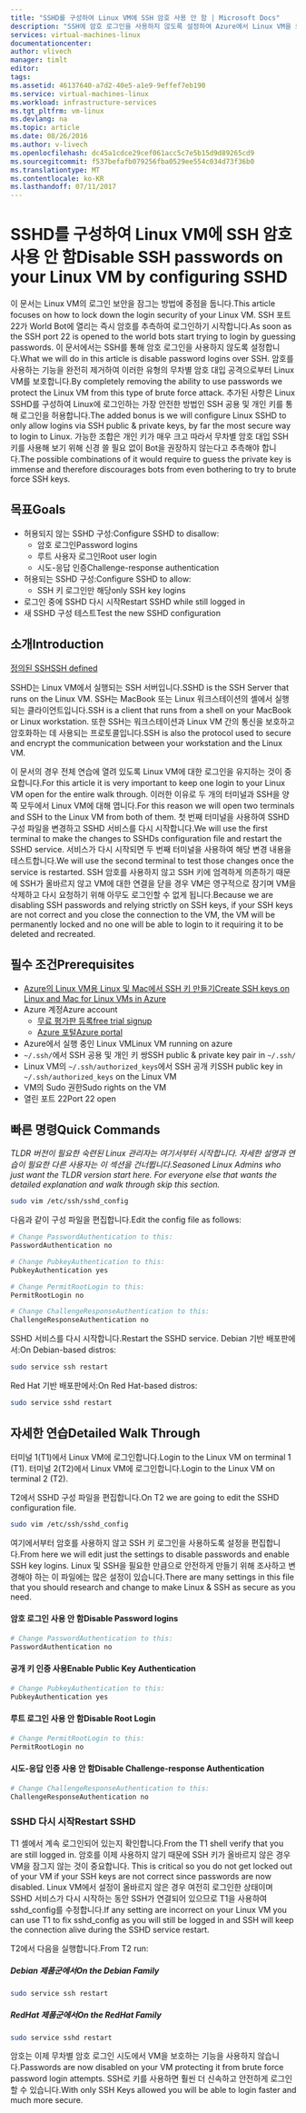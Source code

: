 ```yaml
---
title: "SSHD를 구성하여 Linux VM에 SSH 암호 사용 안 함 | Microsoft Docs"
description: "SSH에 암호 로그인을 사용하지 않도록 설정하여 Azure에서 Linux VM을 보호합니다."
services: virtual-machines-linux
documentationcenter: 
author: vlivech
manager: timlt
editor: 
tags: 
ms.assetid: 46137640-a7d2-40e5-a1e9-9effef7eb190
ms.service: virtual-machines-linux
ms.workload: infrastructure-services
ms.tgt_pltfrm: vm-linux
ms.devlang: na
ms.topic: article
ms.date: 08/26/2016
ms.author: v-livech
ms.openlocfilehash: dc45a1cdce29cef061acc5c7e5b15d9d89265cd9
ms.sourcegitcommit: f537befafb079256fba0529ee554c034d73f36b0
ms.translationtype: MT
ms.contentlocale: ko-KR
ms.lasthandoff: 07/11/2017
---
```

# <a name="disable-ssh-passwords-on-your-linux-vm-by-configuring-sshd"></a><span data-ttu-id="fbf58-103">SSHD를 구성하여 Linux VM에 SSH 암호 사용 안 함</span><span class="sxs-lookup"><span data-stu-id="fbf58-103">Disable SSH passwords on your Linux VM by configuring SSHD</span></span>
<span data-ttu-id="fbf58-104">이 문서는 Linux VM의 로그인 보안을 잠그는 방법에 중점을 둡니다.</span><span class="sxs-lookup"><span data-stu-id="fbf58-104">This article focuses on how to lock down the login security of your Linux VM.</span></span>  <span data-ttu-id="fbf58-105">SSH 포트 22가 World Bot에 열리는 즉시 암호를 추측하여 로그인하기 시작합니다.</span><span class="sxs-lookup"><span data-stu-id="fbf58-105">As soon as the SSH port 22 is opened to the world bots start trying to login by guessing passwords.</span></span>  <span data-ttu-id="fbf58-106">이 문서에서는 SSH를 통해 암호 로그인을 사용하지 않도록 설정합니다.</span><span class="sxs-lookup"><span data-stu-id="fbf58-106">What we will do in this article is disable password logins over SSH.</span></span>  <span data-ttu-id="fbf58-107">암호를 사용하는 기능을 완전히 제거하여 이러한 유형의 무차별 암호 대입 공격으로부터 Linux VM를 보호합니다.</span><span class="sxs-lookup"><span data-stu-id="fbf58-107">By completely removing the ability to use passwords we protect the Linux VM from this type of brute force attack.</span></span>  <span data-ttu-id="fbf58-108">추가된 사항은 Linux SSHD를 구성하여 Linux에 로그인하는 가장 안전한 방법인 SSH 공용 및 개인 키를 통해 로그인을 허용합니다.</span><span class="sxs-lookup"><span data-stu-id="fbf58-108">The added bonus is we will configure Linux SSHD to only allow logins via SSH public & private keys, by far the most secure way to login to Linux.</span></span>  <span data-ttu-id="fbf58-109">가능한 조합은 개인 키가 매우 크고 따라서 무차별 암호 대입 SSH 키를 사용해 보기 위해 신경 쓸 필요 없이 Bot을 권장하지 않는다고 추측해야 합니다.</span><span class="sxs-lookup"><span data-stu-id="fbf58-109">The possible combinations of it would require to guess the private key is immense and therefore discourages bots from even bothering to try to brute force SSH keys.</span></span>

## <a name="goals"></a><span data-ttu-id="fbf58-110">목표</span><span class="sxs-lookup"><span data-stu-id="fbf58-110">Goals</span></span>
* <span data-ttu-id="fbf58-111">허용되지 않는 SSHD 구성:</span><span class="sxs-lookup"><span data-stu-id="fbf58-111">Configure SSHD to disallow:</span></span>
  * <span data-ttu-id="fbf58-112">암호 로그인</span><span class="sxs-lookup"><span data-stu-id="fbf58-112">Password logins</span></span>
  * <span data-ttu-id="fbf58-113">루트 사용자 로그인</span><span class="sxs-lookup"><span data-stu-id="fbf58-113">Root user login</span></span>
  * <span data-ttu-id="fbf58-114">시도-응답 인증</span><span class="sxs-lookup"><span data-stu-id="fbf58-114">Challenge-response authentication</span></span>
* <span data-ttu-id="fbf58-115">허용되는 SSHD 구성:</span><span class="sxs-lookup"><span data-stu-id="fbf58-115">Configure SSHD to allow:</span></span>
  * <span data-ttu-id="fbf58-116">SSH 키 로그인만 해당</span><span class="sxs-lookup"><span data-stu-id="fbf58-116">only SSH key logins</span></span>
* <span data-ttu-id="fbf58-117">로그인 중에 SSHD 다시 시작</span><span class="sxs-lookup"><span data-stu-id="fbf58-117">Restart SSHD while still logged in</span></span>
* <span data-ttu-id="fbf58-118">새 SSHD 구성 테스트</span><span class="sxs-lookup"><span data-stu-id="fbf58-118">Test the new SSHD configuration</span></span>

## <a name="introduction"></a><span data-ttu-id="fbf58-119">소개</span><span class="sxs-lookup"><span data-stu-id="fbf58-119">Introduction</span></span>
[<span data-ttu-id="fbf58-120">정의된 SSH</span><span class="sxs-lookup"><span data-stu-id="fbf58-120">SSH defined</span></span>](https://en.wikipedia.org/wiki/Secure_Shell)

<span data-ttu-id="fbf58-121">SSHD는 Linux VM에서 실행되는 SSH 서버입니다.</span><span class="sxs-lookup"><span data-stu-id="fbf58-121">SSHD is the SSH Server that runs on the Linux VM.</span></span>  <span data-ttu-id="fbf58-122">SSH는 MacBook 또는 Linux 워크스테이션의 셸에서 실행되는 클라이언트입니다.</span><span class="sxs-lookup"><span data-stu-id="fbf58-122">SSH is a client that runs from a shell on your MacBook or Linux workstation.</span></span>  <span data-ttu-id="fbf58-123">또한 SSH는 워크스테이션과 Linux VM 간의 통신을 보호하고 암호화하는 데 사용되는 프로토콜입니다.</span><span class="sxs-lookup"><span data-stu-id="fbf58-123">SSH is also the protocol used to secure and encrypt the communication between your workstation and the Linux VM.</span></span>

<span data-ttu-id="fbf58-124">이 문서의 경우 전체 연습에 열려 있도록 Linux VM에 대한 로그인을 유지하는 것이 중요합니다.</span><span class="sxs-lookup"><span data-stu-id="fbf58-124">For this article it is very important to keep one login to your Linux VM open for the entire walk through.</span></span>  <span data-ttu-id="fbf58-125">이러한 이유로 두 개의 터미널과 SSH을 양 쪽 모두에서 Linux VM에 대해 엽니다.</span><span class="sxs-lookup"><span data-stu-id="fbf58-125">For this reason we will open two terminals and SSH to the Linux VM from both of them.</span></span>  <span data-ttu-id="fbf58-126">첫 번째 터미널을 사용하여 SSHD 구성 파일을 변경하고 SSHD 서비스를 다시 시작합니다.</span><span class="sxs-lookup"><span data-stu-id="fbf58-126">We will use the first terminal to make the changes to SSHDs configuration file and restart the SSHD service.</span></span>  <span data-ttu-id="fbf58-127">서비스가 다시 시작되면 두 번째 터미널을 사용하여 해당 변경 내용을 테스트합니다.</span><span class="sxs-lookup"><span data-stu-id="fbf58-127">We will use the second terminal to test those changes once the service is restarted.</span></span>  <span data-ttu-id="fbf58-128">SSH 암호를 사용하지 않고 SSH 키에 엄격하게 의존하기 때문에 SSH가 올바르지 않고 VM에 대한 연결을 닫을 경우 VM은 영구적으로 잠기며 VM을 삭제하고 다시 요청하기 위해 아무도 로그인할 수 없게 됩니다.</span><span class="sxs-lookup"><span data-stu-id="fbf58-128">Because we are disabling SSH passwords and relying strictly on SSH keys, if your SSH keys are not correct and you close the connection to the VM, the VM will be permanently locked and no one will be able to login to it requiring it to be deleted and recreated.</span></span>

## <a name="prerequisites"></a><span data-ttu-id="fbf58-129">필수 조건</span><span class="sxs-lookup"><span data-stu-id="fbf58-129">Prerequisites</span></span>
* [<span data-ttu-id="fbf58-130">Azure의 Linux VM용 Linux 및 Mac에서 SSH 키 만들기</span><span class="sxs-lookup"><span data-stu-id="fbf58-130">Create SSH keys on Linux and Mac for Linux VMs in Azure</span></span>](mac-create-ssh-keys.md?toc=%2fazure%2fvirtual-machines%2flinux%2ftoc.json)
* <span data-ttu-id="fbf58-131">Azure 계정</span><span class="sxs-lookup"><span data-stu-id="fbf58-131">Azure account</span></span>
  * [<span data-ttu-id="fbf58-132">무료 평가판 등록</span><span class="sxs-lookup"><span data-stu-id="fbf58-132">free trial signup</span></span>](https://azure.microsoft.com/pricing/free-trial/)
  * [<span data-ttu-id="fbf58-133">Azure 포털</span><span class="sxs-lookup"><span data-stu-id="fbf58-133">Azure portal</span></span>](http://portal.azure.com)
* <span data-ttu-id="fbf58-134">Azure에서 실행 중인 Linux VM</span><span class="sxs-lookup"><span data-stu-id="fbf58-134">Linux VM running on azure</span></span>
* <span data-ttu-id="fbf58-135">`~/.ssh/`에서 SSH 공용 및 개인 키 쌍</span><span class="sxs-lookup"><span data-stu-id="fbf58-135">SSH public & private key pair in `~/.ssh/`</span></span>
* <span data-ttu-id="fbf58-136">Linux VM의 `~/.ssh/authorized_keys`에서 SSH 공개 키</span><span class="sxs-lookup"><span data-stu-id="fbf58-136">SSH public key in `~/.ssh/authorized_keys` on the Linux VM</span></span>
* <span data-ttu-id="fbf58-137">VM의 Sudo 권한</span><span class="sxs-lookup"><span data-stu-id="fbf58-137">Sudo rights on the VM</span></span>
* <span data-ttu-id="fbf58-138">열린 포트 22</span><span class="sxs-lookup"><span data-stu-id="fbf58-138">Port 22 open</span></span>

## <a name="quick-commands"></a><span data-ttu-id="fbf58-139">빠른 명령</span><span class="sxs-lookup"><span data-stu-id="fbf58-139">Quick Commands</span></span>
<span data-ttu-id="fbf58-140">*TLDR 버전이 필요한 숙련된 Linux 관리자는 여기서부터 시작합니다.  자세한 설명과 연습이 필요한 다른 사용자는 이 섹션을 건너뜁니다.*</span><span class="sxs-lookup"><span data-stu-id="fbf58-140">*Seasoned Linux Admins who just want the TLDR version start here.  For everyone else that wants the detailed explanation and walk through skip this section.*</span></span>

```bash
sudo vim /etc/ssh/sshd_config
```

<span data-ttu-id="fbf58-141">다음과 같이 구성 파일을 편집합니다.</span><span class="sxs-lookup"><span data-stu-id="fbf58-141">Edit the config file as follows:</span></span>

```sh
# Change PasswordAuthentication to this:
PasswordAuthentication no

# Change PubkeyAuthentication to this:
PubkeyAuthentication yes

# Change PermitRootLogin to this:
PermitRootLogin no

# Change ChallengeResponseAuthentication to this:
ChallengeResponseAuthentication no
```

<span data-ttu-id="fbf58-142">SSHD 서비스를 다시 시작합니다.</span><span class="sxs-lookup"><span data-stu-id="fbf58-142">Restart the SSHD service.</span></span> <span data-ttu-id="fbf58-143">Debian 기반 배포판에서:</span><span class="sxs-lookup"><span data-stu-id="fbf58-143">On Debian-based distros:</span></span>

```bash
sudo service ssh restart
```

<span data-ttu-id="fbf58-144">Red Hat 기반 배포판에서:</span><span class="sxs-lookup"><span data-stu-id="fbf58-144">On Red Hat-based distros:</span></span>

```bash
sudo service sshd restart
```

## <a name="detailed-walk-through"></a><span data-ttu-id="fbf58-145">자세한 연습</span><span class="sxs-lookup"><span data-stu-id="fbf58-145">Detailed Walk Through</span></span>
<span data-ttu-id="fbf58-146">터미널 1(T1)에서 Linux VM에 로그인합니다.</span><span class="sxs-lookup"><span data-stu-id="fbf58-146">Login to the Linux VM on terminal 1 (T1).</span></span>  <span data-ttu-id="fbf58-147">터미널 2(T2)에서 Linux VM에 로그인합니다.</span><span class="sxs-lookup"><span data-stu-id="fbf58-147">Login to the Linux VM on terminal 2 (T2).</span></span>

<span data-ttu-id="fbf58-148">T2에서 SSHD 구성 파일을 편집합니다.</span><span class="sxs-lookup"><span data-stu-id="fbf58-148">On T2 we are going to edit the SSHD configuration file.</span></span>  

```bash
sudo vim /etc/ssh/sshd_config
```

<span data-ttu-id="fbf58-149">여기에서부터 암호를 사용하지 않고 SSH 키 로그인을 사용하도록 설정을 편집합니다.</span><span class="sxs-lookup"><span data-stu-id="fbf58-149">From here we will edit just the settings to disable passwords and enable SSH key logins.</span></span>  <span data-ttu-id="fbf58-150">Linux 및 SSH을 필요한 만큼으로 안전하게 만들기 위해 조사하고 변경해야 하는 이 파일에는 많은 설정이 있습니다.</span><span class="sxs-lookup"><span data-stu-id="fbf58-150">There are many settings in this file that you should research and change to make Linux & SSH as secure as you need.</span></span>

#### <a name="disable-password-logins"></a><span data-ttu-id="fbf58-151">암호 로그인 사용 안 함</span><span class="sxs-lookup"><span data-stu-id="fbf58-151">Disable Password logins</span></span>

```sh
# Change PasswordAuthentication to this:
PasswordAuthentication no
```

#### <a name="enable-public-key-authentication"></a><span data-ttu-id="fbf58-152">공개 키 인증 사용</span><span class="sxs-lookup"><span data-stu-id="fbf58-152">Enable Public Key Authentication</span></span>

```sh
# Change PubkeyAuthentication to this:
PubkeyAuthentication yes
```

#### <a name="disable-root-login"></a><span data-ttu-id="fbf58-153">루트 로그인 사용 안 함</span><span class="sxs-lookup"><span data-stu-id="fbf58-153">Disable Root Login</span></span>

```sh
# Change PermitRootLogin to this:
PermitRootLogin no
```

#### <a name="disable-challenge-response-authentication"></a><span data-ttu-id="fbf58-154">시도-응답 인증 사용 안 함</span><span class="sxs-lookup"><span data-stu-id="fbf58-154">Disable Challenge-response Authentication</span></span>
```sh
# Change ChallengeResponseAuthentication to this:
ChallengeResponseAuthentication no
```

### <a name="restart-sshd"></a><span data-ttu-id="fbf58-155">SSHD 다시 시작</span><span class="sxs-lookup"><span data-stu-id="fbf58-155">Restart SSHD</span></span>
<span data-ttu-id="fbf58-156">T1 셸에서 계속 로그인되어 있는지 확인합니다.</span><span class="sxs-lookup"><span data-stu-id="fbf58-156">From the T1 shell verify that you are still logged in.</span></span>  <span data-ttu-id="fbf58-157">암호를 이제 사용하지 않기 때문에 SSH 키가 올바르지 않은 경우 VM을 잠그지 않는 것이 중요합니다. </span><span class="sxs-lookup"><span data-stu-id="fbf58-157">This is critical so you do not get locked out of your VM if your SSH keys are not correct since passwords are now disabled.</span></span>  <span data-ttu-id="fbf58-158">Linux VM에서 설정이 올바르지 않은 경우 여전히 로그인한 상태이며 SSHD 서비스가 다시 시작하는 동안 SSH가 연결되어 있으므로 T1을 사용하여 sshd_config를 수정합니다.</span><span class="sxs-lookup"><span data-stu-id="fbf58-158">If any setting are incorrect on your Linux VM you can use T1 to fix sshd_config as you will still be logged in and SSH will keep the connection alive during the SSHD service restart.</span></span>

<span data-ttu-id="fbf58-159">T2에서 다음을 실행합니다.</span><span class="sxs-lookup"><span data-stu-id="fbf58-159">From T2 run:</span></span>

##### <a name="on-the-debian-family"></a><span data-ttu-id="fbf58-160">Debian 제품군에서</span><span class="sxs-lookup"><span data-stu-id="fbf58-160">On the Debian Family</span></span>
```bash
sudo service ssh restart
```

##### <a name="on-the-redhat-family"></a><span data-ttu-id="fbf58-161">RedHat 제품군에서</span><span class="sxs-lookup"><span data-stu-id="fbf58-161">On the RedHat Family</span></span>
```bash
sudo service sshd restart
```

<span data-ttu-id="fbf58-162">암호는 이제 무차별 암호 로그인 시도에서 VM을 보호하는 기능을 사용하지 않습니다.</span><span class="sxs-lookup"><span data-stu-id="fbf58-162">Passwords are now disabled on your VM protecting it from brute force password login attempts.</span></span>  <span data-ttu-id="fbf58-163">SSH로 키를 사용하면 훨씬 더 신속하고 안전하게 로그인할 수 있습니다.</span><span class="sxs-lookup"><span data-stu-id="fbf58-163">With only SSH Keys allowed you will be able to login faster and much more secure.</span></span>

